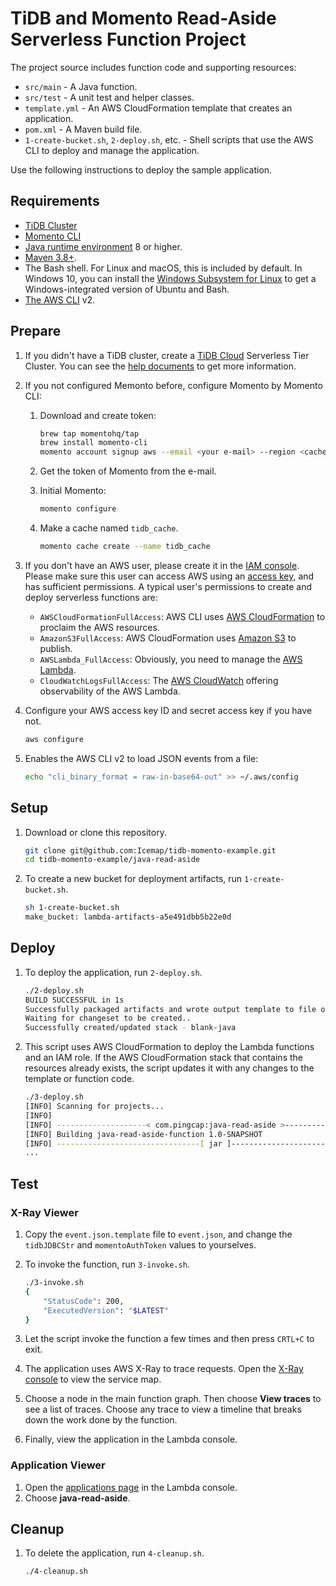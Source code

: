 # TiDB and Momento Read-Aside Serverless Function Project

The project source includes function code and supporting resources:

- `src/main` - A Java function.
- `src/test` - A unit test and helper classes.
- `template.yml` - An AWS CloudFormation template that creates an application.
- `pom.xml` - A Maven build file.
- `1-create-bucket.sh`, `2-deploy.sh`, etc. - Shell scripts that use the AWS CLI to deploy and manage the application.

Use the following instructions to deploy the sample application.

## Requirements

- [TiDB Cluster](https://tidbcloud.com/console/clusters)
- [Momento CLI](https://github.com/momentohq/momento-cli)
- [Java runtime environment](https://www.oracle.com/java/technologies/javase-downloads.html) 8 or higher.
- [Maven 3.8+](https://maven.apache.org/docs/history.html).
- The Bash shell. For Linux and macOS, this is included by default. In Windows 10, you can install the [Windows Subsystem for Linux](https://docs.microsoft.com/en-us/windows/wsl/install-win10) to get a Windows-integrated version of Ubuntu and Bash.
- [The AWS CLI](https://docs.aws.amazon.com/cli/latest/userguide/cli-chap-install.html) v2.

## Prepare

1. If you didn't have a TiDB cluster, create a [TiDB Cloud](https://tidbcloud.com/console/clusters) Serverless Tier Cluster. You can see the [help documents](https://docs.pingcap.com/tidbcloud/create-tidb-cluster) to get more information.
2. If you not configured Memonto before, configure Momento by Momento CLI:

    1. Download and create token:

        ```sh
        brew tap momentohq/tap
        brew install momento-cli
        momento account signup aws --email <your e-mail> --region <cached region>
        ```

    2. Get the token of Momento from the e-mail.
    3. Initial Momento:

        ```sh
        momento configure
        ```

    4. Make a cache named `tidb_cache`.

        ```sh
        momento cache create --name tidb_cache
        ```

3. If you don't have an AWS user, please create it in the [IAM console](https://us-east-1.console.aws.amazon.com/iamv2/home?region=us-east-1#/users). Please make sure this user can access AWS using an [access key](https://docs.aws.amazon.com/IAM/latest/UserGuide/id_credentials_access-keys.html), and has sufficient permissions. A typical user's permissions to create and deploy serverless functions are:

    - `AWSCloudFormationFullAccess`: AWS CLI uses [AWS CloudFormation](https://aws.amazon.com/cloudformation/) to proclaim the AWS resources.
    - `AmazonS3FullAccess`: AWS CloudFormation uses [Amazon S3](https://aws.amazon.com/s3/?nc2=h_ql_prod_fs_s3) to publish.
    - `AWSLambda_FullAccess`: Obviously, you need to manage the [AWS Lambda](https://aws.amazon.com/lambda/?nc2=h_ql_prod_fs_lbd).
    - `CloudWatchLogsFullAccess`: The [AWS CloudWatch](https://aws.amazon.com/cloudwatch/?nc2=h_ql_prod_fs_lbd) offering observability of the AWS Lambda.

4. Configure your AWS access key ID and secret access key if you have not.

    ```sh
    aws configure
    ```

5. Enables the AWS CLI v2 to load JSON events from a file:

    ```sh
    echo "cli_binary_format = raw-in-base64-out" >> ~/.aws/config
    ```

## Setup

1. Download or clone this repository.

    ```bash
    git clone git@github.com:Icemap/tidb-momento-example.git
    cd tidb-momento-example/java-read-aside
    ```

2. To create a new bucket for deployment artifacts, run `1-create-bucket.sh`.

    ```bash
    sh 1-create-bucket.sh
    make_bucket: lambda-artifacts-a5e491dbb5b22e0d
    ```

## Deploy

1. To deploy the application, run `2-deploy.sh`.

    ```bash
    ./2-deploy.sh
    BUILD SUCCESSFUL in 1s
    Successfully packaged artifacts and wrote output template to file out.yml.
    Waiting for changeset to be created..
    Successfully created/updated stack - blank-java
    ```

2. This script uses AWS CloudFormation to deploy the Lambda functions and an IAM role. If the AWS CloudFormation stack that contains the resources already exists, the script updates it with any changes to the template or function code.

    ```bash
    ./3-deploy.sh
    [INFO] Scanning for projects...
    [INFO] 
    [INFO] --------------------< com.pingcap:java-read-aside >---------------------
    [INFO] Building java-read-aside-function 1.0-SNAPSHOT
    [INFO] --------------------------------[ jar ]---------------------------------
    ...
    ```

## Test

### X-Ray Viewer

1. Copy the `event.json.template` file to `event.json`, and change the `tidbJDBCStr` and `momentoAuthToken` values to yourselves.
2. To invoke the function, run `3-invoke.sh`.

    ```bash
    ./3-invoke.sh
    {
        "StatusCode": 200,
        "ExecutedVersion": "$LATEST"
    }
    ```

3. Let the script invoke the function a few times and then press `CRTL+C` to exit.

4. The application uses AWS X-Ray to trace requests. Open the [X-Ray console](https://console.aws.amazon.com/xray/home#/service-map) to view the service map.

5. Choose a node in the main function graph. Then choose **View traces** to see a list of traces. Choose any trace to view a timeline that breaks down the work done by the function.

6. Finally, view the application in the Lambda console.

### Application Viewer

1. Open the [applications page](https://console.aws.amazon.com/lambda/home#/applications) in the Lambda console.
2. Choose **java-read-aside**.

## Cleanup

1. To delete the application, run `4-cleanup.sh`.

    ```bash
    ./4-cleanup.sh
    ```
